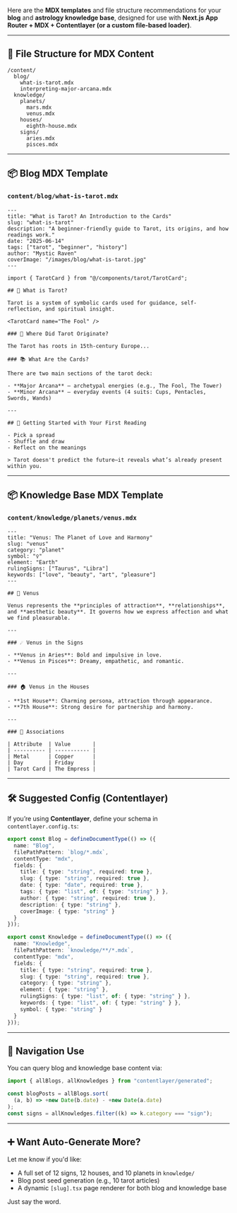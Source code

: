Here are the **MDX templates** and file structure recommendations for your **blog** and **astrology knowledge base**, designed for use with **Next.js App Router + MDX + Contentlayer (or a custom file-based loader)**.

---

## 📁 File Structure for MDX Content

```
/content/
  blog/
    what-is-tarot.mdx
    interpreting-major-arcana.mdx
  knowledge/
    planets/
      mars.mdx
      venus.mdx
    houses/
      eighth-house.mdx
    signs/
      aries.mdx
      pisces.mdx
```

---

## 📦 Blog MDX Template

### `content/blog/what-is-tarot.mdx`

```mdx
---
title: "What is Tarot? An Introduction to the Cards"
slug: "what-is-tarot"
description: "A beginner-friendly guide to Tarot, its origins, and how readings work."
date: "2025-06-14"
tags: ["tarot", "beginner", "history"]
author: "Mystic Raven"
coverImage: "/images/blog/what-is-tarot.jpg"
---

import { TarotCard } from "@/components/tarot/TarotCard";

## 🧙 What is Tarot?

Tarot is a system of symbolic cards used for guidance, self-reflection, and spiritual insight.

<TarotCard name="The Fool" />

### 🔮 Where Did Tarot Originate?

The Tarot has roots in 15th-century Europe...

### 📚 What Are the Cards?

There are two main sections of the tarot deck:

- **Major Arcana** – archetypal energies (e.g., The Fool, The Tower)
- **Minor Arcana** – everyday events (4 suits: Cups, Pentacles, Swords, Wands)

---

## 🧠 Getting Started with Your First Reading

- Pick a spread
- Shuffle and draw
- Reflect on the meanings

> Tarot doesn't predict the future—it reveals what’s already present within you.
```

---

## 📦 Knowledge Base MDX Template

### `content/knowledge/planets/venus.mdx`

```mdx
---
title: "Venus: The Planet of Love and Harmony"
slug: "venus"
category: "planet"
symbol: "♀"
element: "Earth"
rulingSigns: ["Taurus", "Libra"]
keywords: ["love", "beauty", "art", "pleasure"]
---

## 🌟 Venus

Venus represents the **principles of attraction**, **relationships**, and **aesthetic beauty**. It governs how we express affection and what we find pleasurable.

---

### ☄️ Venus in the Signs

- **Venus in Aries**: Bold and impulsive in love.
- **Venus in Pisces**: Dreamy, empathetic, and romantic.

---

### 🏠 Venus in the Houses

- **1st House**: Charming persona, attraction through appearance.
- **7th House**: Strong desire for partnership and harmony.

---

### 🧘 Associations

| Attribute  | Value       |
| ---------- | ----------- |
| Metal      | Copper      |
| Day        | Friday      |
| Tarot Card | The Empress |
```

---

## 🛠 Suggested Config (Contentlayer)

If you’re using **Contentlayer**, define your schema in `contentlayer.config.ts`:

```ts
export const Blog = defineDocumentType(() => ({
  name: "Blog",
  filePathPattern: `blog/*.mdx`,
  contentType: "mdx",
  fields: {
    title: { type: "string", required: true },
    slug: { type: "string", required: true },
    date: { type: "date", required: true },
    tags: { type: "list", of: { type: "string" } },
    author: { type: "string", required: true },
    description: { type: "string" },
    coverImage: { type: "string" }
  }
}));

export const Knowledge = defineDocumentType(() => ({
  name: "Knowledge",
  filePathPattern: `knowledge/**/*.mdx`,
  contentType: "mdx",
  fields: {
    title: { type: "string", required: true },
    slug: { type: "string", required: true },
    category: { type: "string" },
    element: { type: "string" },
    rulingSigns: { type: "list", of: { type: "string" } },
    keywords: { type: "list", of: { type: "string" } },
    symbol: { type: "string" }
  }
}));
```

---

## 🧭 Navigation Use

You can query blog and knowledge base content via:

```ts
import { allBlogs, allKnowledges } from "contentlayer/generated";

const blogPosts = allBlogs.sort(
  (a, b) => +new Date(b.date) - +new Date(a.date)
);
const signs = allKnowledges.filter((k) => k.category === "sign");
```

---

## ➕ Want Auto-Generate More?

Let me know if you'd like:

- A full set of 12 signs, 12 houses, and 10 planets in `knowledge/`
- Blog post seed generation (e.g., 10 tarot articles)
- A dynamic `[slug].tsx` page renderer for both blog and knowledge base

Just say the word.
